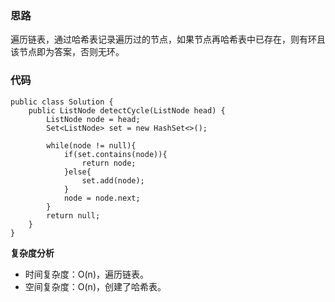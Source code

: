 ### 思路
遍历链表，通过哈希表记录遍历过的节点，如果节点再哈希表中已存在，则有环且该节点即为答案，否则无环。
### 代码
```
public class Solution {
    public ListNode detectCycle(ListNode head) {
        ListNode node = head;
        Set<ListNode> set = new HashSet<>();

        while(node != null){
            if(set.contains(node)){
                return node;
            }else{
                set.add(node);
            }
            node = node.next;
        }
        return null;
    }
}
```
**复杂度分析**
- 时间复杂度：O(n)，遍历链表。
- 空间复杂度：O(n)，创建了哈希表。
